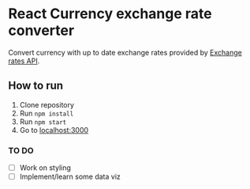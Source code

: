 # React Currency exchange rate converter

Convert currency with up to date exchange rates provided by [Exchange rates API](https://exchangeratesapi.io/).

## How to run

1. Clone repository
2. Run `npm install`
3. Run `npm start`
4. Go to [localhost:3000](localhost:3000)

### TO DO

- [ ] Work on styling
- [ ] Implement/learn some data viz